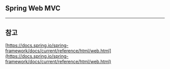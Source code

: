 
## Spring Web MVC



----
## 참고
[https://docs.spring.io/spring-framework/docs/current/reference/html/web.html](https://docs.spring.io/spring-framework/docs/current/reference/html/web.html)

